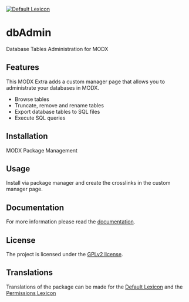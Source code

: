 [![Default Lexicon](https://hosted.weblate.org/widgets/modx-extras/crosslinks/standard/svg-badge.svg)](https://hosted.weblate.org/projects/modx-extras/crosslinks/standard/)

# dbAdmin

Database Tables Administration for MODX

## Features

This MODX Extra adds a custom manager page that allows you to administrate your
databases in MODX.

- Browse tables
- Truncate, remove and rename tables
- Export database tables to SQL files
- Execute SQL queries

## Installation

MODX Package Management

## Usage

Install via package manager and create the crosslinks in the custom manager page.

## Documentation

For more information please read the [documentation](https://sergant210.github.io/dbAdmin/).

## License

The project is licensed under the [GPLv2 license](https://github.com/sergant210/dbAdmin/blob/master/core/components/dbadmin/docs/license.md).

## Translations

Translations of the package can be made for the [Default Lexicon](https://hosted.weblate.org/projects/modx-extras/dbadmin/standard/) and the [Permissions Lexicon](https://hosted.weblate.org/projects/modx-extras/dbadmin/permissions/)

